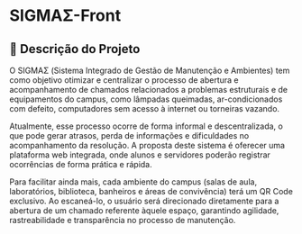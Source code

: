 # SIGMAΣ-Front

## 📌 Descrição do Projeto

O SIGMAΣ (Sistema Integrado de Gestão de Manutenção e Ambientes) tem como objetivo otimizar e centralizar o processo de abertura e acompanhamento de chamados relacionados a problemas estruturais e de equipamentos do campus, como lâmpadas queimadas, ar-condicionados com defeito, computadores sem acesso à internet ou torneiras vazando.

Atualmente, esse processo ocorre de forma informal e descentralizada, o que pode gerar atrasos, perda de informações e dificuldades no acompanhamento da resolução. A proposta deste sistema é oferecer uma plataforma web integrada, onde alunos e servidores poderão registrar ocorrências de forma prática e rápida.

Para facilitar ainda mais, cada ambiente do campus (salas de aula, laboratórios, biblioteca, banheiros e áreas de convivência) terá um QR Code exclusivo. Ao escaneá-lo, o usuário será direcionado diretamente para a abertura de um chamado referente àquele espaço, garantindo agilidade, rastreabilidade e transparência no processo de manutenção.

